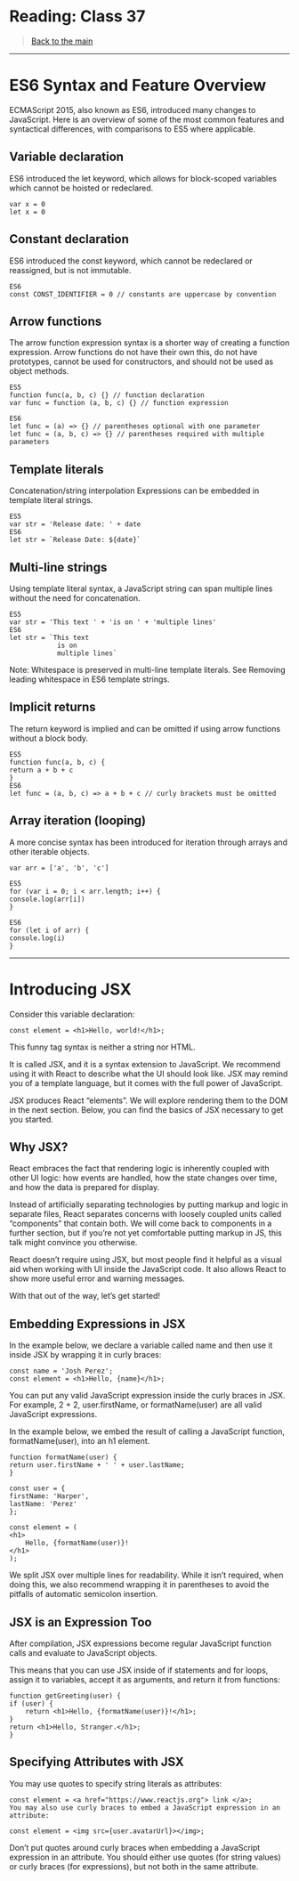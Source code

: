 # Reading: Class 37

> [Back to the main](./README.md)

---

# ES6 Syntax and Feature Overview

ECMAScript 2015, also known as ES6, introduced many changes to JavaScript. Here is an overview of some of the most common features and syntactical differences, with comparisons to ES5 where applicable.

## Variable declaration

ES6 introduced the let keyword, which allows for block-scoped variables which cannot be hoisted or redeclared.

    var x = 0
    let x = 0

## Constant declaration

ES6 introduced the const keyword, which cannot be redeclared or reassigned, but is not immutable.

    ES6
    const CONST_IDENTIFIER = 0 // constants are uppercase by convention

## Arrow functions

The arrow function expression syntax is a shorter way of creating a function expression. Arrow functions do not have their own this, do not have prototypes, cannot be used for constructors, and should not be used as object methods.

    ES5
    function func(a, b, c) {} // function declaration
    var func = function (a, b, c) {} // function expression

    ES6
    let func = (a) => {} // parentheses optional with one parameter
    let func = (a, b, c) => {} // parentheses required with multiple parameters

## Template literals

Concatenation/string interpolation
Expressions can be embedded in template literal strings.

    ES5
    var str = 'Release date: ' + date
    ES6
    let str = `Release Date: ${date}`

## Multi-line strings

Using template literal syntax, a JavaScript string can span multiple lines without the need for concatenation.

    ES5
    var str = 'This text ' + 'is on ' + 'multiple lines'
    ES6
    let str = `This text
                is on
                multiple lines`

Note: Whitespace is preserved in multi-line template literals. See Removing leading whitespace in ES6 template strings.

## Implicit returns

The return keyword is implied and can be omitted if using arrow functions without a block body.

    ES5
    function func(a, b, c) {
    return a + b + c
    }
    ES6
    let func = (a, b, c) => a + b + c // curly brackets must be omitted

## Array iteration (looping)

A more concise syntax has been introduced for iteration through arrays and other iterable objects.

    var arr = ['a', 'b', 'c']

    ES5
    for (var i = 0; i < arr.length; i++) {
    console.log(arr[i])
    }

    ES6
    for (let i of arr) {
    console.log(i)
    }

---

# Introducing JSX

Consider this variable declaration:

    const element = <h1>Hello, world!</h1>;

This funny tag syntax is neither a string nor HTML.

It is called JSX, and it is a syntax extension to JavaScript. We recommend using it with React to describe what the UI should look like. JSX may remind you of a template language, but it comes with the full power of JavaScript.

JSX produces React “elements”. We will explore rendering them to the DOM in the next section. Below, you can find the basics of JSX necessary to get you started.


## Why JSX?

React embraces the fact that rendering logic is inherently coupled with other UI logic: how events are handled, how the state changes over time, and how the data is prepared for display.

Instead of artificially separating technologies by putting markup and logic in separate files, React separates concerns with loosely coupled units called “components” that contain both. We will come back to components in a further section, but if you’re not yet comfortable putting markup in JS, this talk might convince you otherwise.

React doesn’t require using JSX, but most people find it helpful as a visual aid when working with UI inside the JavaScript code. It also allows React to show more useful error and warning messages.

With that out of the way, let’s get started!

## Embedding Expressions in JSX

In the example below, we declare a variable called name and then use it inside JSX by wrapping it in curly braces:

    const name = 'Josh Perez';
    const element = <h1>Hello, {name}</h1>;

You can put any valid JavaScript expression inside the curly braces in JSX. For example, 2 + 2, user.firstName, or formatName(user) are all valid JavaScript expressions.

In the example below, we embed the result of calling a JavaScript function, formatName(user), into an h1 element.

    function formatName(user) {
    return user.firstName + ' ' + user.lastName;
    }

    const user = {
    firstName: 'Harper',
    lastName: 'Perez'
    };

    const element = (
    <h1>
        Hello, {formatName(user)}!
    </h1>
    );

We split JSX over multiple lines for readability. While it isn’t required, when doing this, we also recommend wrapping it in parentheses to avoid the pitfalls of automatic semicolon insertion.

## JSX is an Expression Too

After compilation, JSX expressions become regular JavaScript function calls and evaluate to JavaScript objects.

This means that you can use JSX inside of if statements and for loops, assign it to variables, accept it as arguments, and return it from functions:

    function getGreeting(user) {
    if (user) {
        return <h1>Hello, {formatName(user)}!</h1>;
    }
    return <h1>Hello, Stranger.</h1>;
    }

## Specifying Attributes with JSX

You may use quotes to specify string literals as attributes:

    const element = <a href="https://www.reactjs.org"> link </a>;
    You may also use curly braces to embed a JavaScript expression in an attribute:

    const element = <img src={user.avatarUrl}></img>;

Don’t put quotes around curly braces when embedding a JavaScript expression in an attribute. You should either use quotes (for string values) or curly braces (for expressions), but not both in the same attribute.
